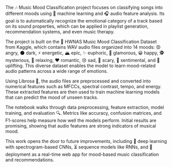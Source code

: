 The 🎶 Music Mood Classification project focuses on classifying songs into different moods using 🧠 machine learning and 🎧 audio feature analysis. Its goal is to automatically recognize the emotional category of a track based on its sound properties, which can be applied in playlist generation, recommendation systems, and even music therapy.

The project is built on the 📂 HWNAS Music Mood Classification Dataset from Kaggle, which contains WAV audio files organized into 14 moods: 😡 angry, 🌑 dark, ⚡ energetic, 🏔 epic, ✨ euphoric, 💎 glamorous, 😀 happy, 🕵 mysterious, 🌿 relaxing, ❤️ romantic, 😢 sad, 👻 scary, 💌 sentimental, and 🚀 uplifting. This diverse dataset enables the model to learn mood-related audio patterns across a wide range of emotions.

Using Librosa 🎵, the audio files are preprocessed and converted into numerical features such as MFCCs, spectral contrast, tempo, and energy. These extracted features are then used to train machine learning models that can predict the mood of unseen tracks.

The notebook walks through data preprocessing, feature extraction, model training, and evaluation 🔍. Metrics like accuracy, confusion matrices, and F1-scores help measure how well the models perform. Initial results are promising, showing that audio features are strong indicators of musical mood.

This work opens the door to future improvements, including 🎨 deep learning with spectrogram-based CNNs, ⏳ sequence models like RNNs, and 🚀 deployment as a real-time web app for mood-based music classification and recommendations.
